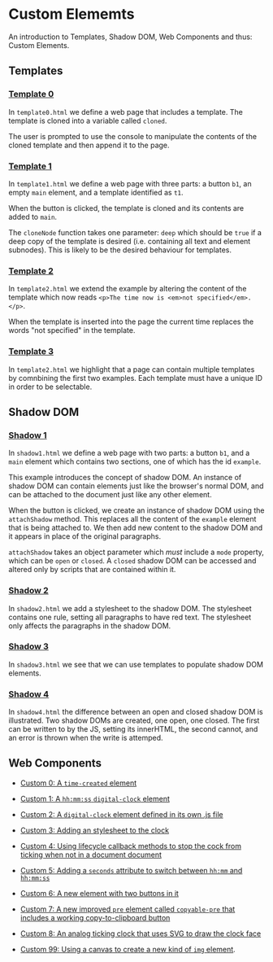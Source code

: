 # Custom Elememts

An introduction to Templates, Shadow DOM, Web Components and thus: Custom Elements.

## Templates

### [Template 0](./examples/templates/template0.html)

In `template0.html` we define a web page that includes a template.  The template is cloned into a variable called `cloned`.

The user is prompted to use the console to manipulate the contents of the cloned template and then append it to the page.

### [Template 1](./examples/templates/template1.html)

In `template1.html` we define a web page with three parts: a button `b1`, an empty `main` element, and a template identified as `t1`.

When the button is clicked, the template is cloned and its contents are added to `main`.

The `cloneNode` function takes one parameter: `deep` which should be `true` if a deep copy of the template is desired (i.e. containing all text and element subnodes).  This is likely to be the desired behaviour for templates.

### [Template 2](./examples/templates/template2.html)

In `template2.html` we extend the example by altering the content of the template which now reads `<p>The time now is <em>not specified</em>.</p>`.

When the template is inserted into the page the current time replaces the words "not specified" in the template.

### [Template 3](./examples/templates/template3.html)

In `template2.html` we highlight that a page can contain multiple templates by comnbining the first two examples.  Each template must have a unique ID in order to be selectable.

## Shadow DOM

### [Shadow 1](./examples/shadowdom/shadow1.html)

In `shadow1.html` we define a web page with two parts: a button `b1`, and a `main` element which contains two sections, one of which has the id `example`.

This example introduces the concept of shadow DOM.  An instance of shadow DOM can contain elements just like the browser's normal DOM, and can be attached to the document just like any other element.

When the button is clicked, we create an instance of shadow DOM using the `attachShadow` method.  This replaces all the content of the `example` element that is being attached to.  We then add new content to the shadow DOM and it appears in place of the original paragraphs.

`attachShadow` takes an object parameter which *must* include a `mode` property, which can be `open` or `closed`.  A `closed` shadow DOM can be accessed and altered only by scripts that are contained within it.

### [Shadow 2](./examples/shadowdom/shadow2.html)

In `shadow2.html` we add a stylesheet to the shadow DOM.  The stylesheet contains one rule, setting all paragraphs to have red text.  The stylesheet only affects the paragraphs in the shadow DOM.

### [Shadow 3](./examples/shadowdom/shadow3.html)

In `shadow3.html` we see that we can use templates to populate shadow DOM elements.

### [Shadow 4](./examples/shadowdom/shadow4.html)

In `shadow4.html` the difference between an open and closed shadow DOM is illustrated.  Two shadow DOMs are created, one open, one closed.  The first can be written to by the JS, setting its innerHTML, the second cannot, and an error is thrown when the write is attemped.

## Web Components
* [Custom 0: A `time-created` element](./examples/custom/0/index.html)

* [Custom 1: A `hh:mm:ss` `digital-clock` element](./examples/custom/1/index.html)

* [Custom 2: A `digital-clock` element defined in its own .js file](./examples/custom/2/index.html)

* [Custom 3: Adding an stylesheet to the clock](./examples/custom/3/index.html)

* [Custom 4: Using lifecycle callback methods to stop the cock from ticking when not in a document document](./examples/custom/4/index.html)

* [Custom 5: Adding a `seconds` attribute to switch between `hh:mm` and `hh:mm:ss`](./examples/custom/5/index.html)

* [Custom 6: A new element with two buttons in it](./examples/custom/6/index.html)

* [Custom 7: A new improved `pre` element called `copyable-pre` that includes a working copy-to-clipboard button](./examples/custom/7/index.html)

* [Custom 8: An analog ticking clock that uses SVG to draw the clock face](./examples/custom/8/index.html)

* [Custom 99: Using a canvas to create a new kind of `img` element](http://portsoc.github.io/img-melt/).
